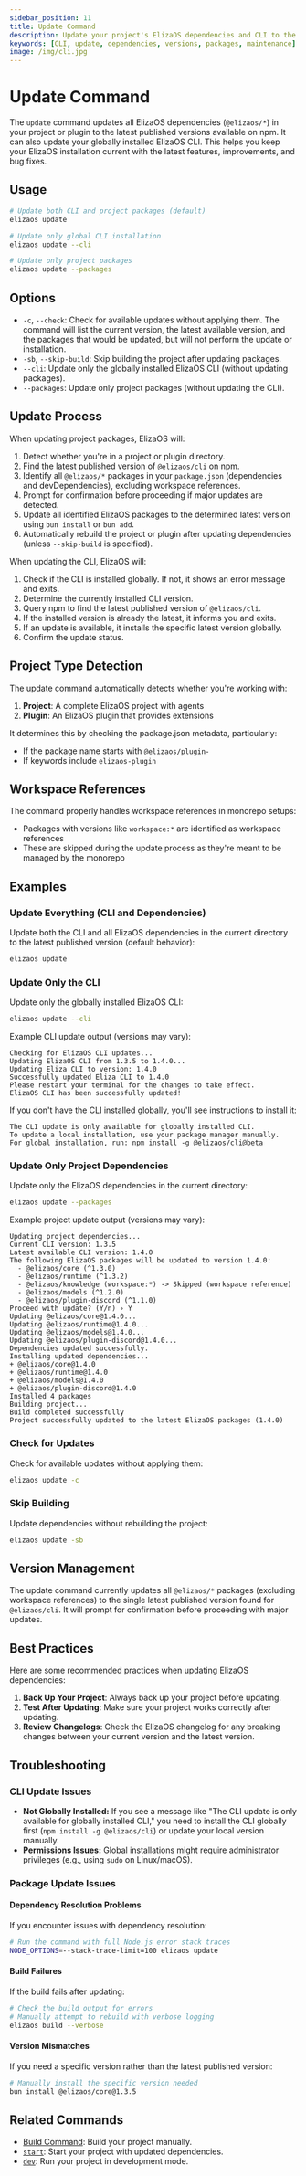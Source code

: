 ```yaml
---
sidebar_position: 11
title: Update Command
description: Update your project's ElizaOS dependencies and CLI to the latest published versions
keywords: [CLI, update, dependencies, versions, packages, maintenance]
image: /img/cli.jpg
---
```


# Update Command

The `update` command updates all ElizaOS dependencies (`@elizaos/*`) in your project or plugin to the latest published versions available on npm. It can also update your globally installed ElizaOS CLI. This helps you keep your ElizaOS installation current with the latest features, improvements, and bug fixes.

## Usage

```bash
# Update both CLI and project packages (default)
elizaos update

# Update only global CLI installation
elizaos update --cli

# Update only project packages
elizaos update --packages
```

## Options

- `-c`, `--check`: Check for available updates without applying them. The command will list the current version, the latest available version, and the packages that would be updated, but will not perform the update or installation.
- `-sb`, `--skip-build`: Skip building the project after updating packages.
- `--cli`: Update only the globally installed ElizaOS CLI (without updating packages).
- `--packages`: Update only project packages (without updating the CLI).

## Update Process

When updating project packages, ElizaOS will:

1. Detect whether you're in a project or plugin directory.
2. Find the latest published version of `@elizaos/cli` on npm.
3. Identify all `@elizaos/*` packages in your `package.json` (dependencies and devDependencies), excluding workspace references.
4. Prompt for confirmation before proceeding if major updates are detected.
5. Update all identified ElizaOS packages to the determined latest version using `bun install` or `bun add`.
6. Automatically rebuild the project or plugin after updating dependencies (unless `--skip-build` is specified).

When updating the CLI, ElizaOS will:

1. Check if the CLI is installed globally. If not, it shows an error message and exits.
2. Determine the currently installed CLI version.
3. Query npm to find the latest published version of `@elizaos/cli`.
4. If the installed version is already the latest, it informs you and exits.
5. If an update is available, it installs the specific latest version globally.
6. Confirm the update status.

## Project Type Detection

The update command automatically detects whether you're working with:

1. **Project**: A complete ElizaOS project with agents
2. **Plugin**: An ElizaOS plugin that provides extensions

It determines this by checking the package.json metadata, particularly:

- If the package name starts with `@elizaos/plugin-`
- If keywords include `elizaos-plugin`

## Workspace References

The command properly handles workspace references in monorepo setups:

- Packages with versions like `workspace:*` are identified as workspace references
- These are skipped during the update process as they're meant to be managed by the monorepo

## Examples

### Update Everything (CLI and Dependencies)

Update both the CLI and all ElizaOS dependencies in the current directory to the latest published version (default behavior):

```bash
elizaos update
```

### Update Only the CLI

Update only the globally installed ElizaOS CLI:

```bash
elizaos update --cli
```

Example CLI update output (versions may vary):

```
Checking for ElizaOS CLI updates...
Updating ElizaOS CLI from 1.3.5 to 1.4.0...
Updating Eliza CLI to version: 1.4.0
Successfully updated Eliza CLI to 1.4.0
Please restart your terminal for the changes to take effect.
ElizaOS CLI has been successfully updated!
```

If you don't have the CLI installed globally, you'll see instructions to install it:

```
The CLI update is only available for globally installed CLI.
To update a local installation, use your package manager manually.
For global installation, run: npm install -g @elizaos/cli@beta
```

### Update Only Project Dependencies

Update only the ElizaOS dependencies in the current directory:

```bash
elizaos update --packages
```

Example project update output (versions may vary):

```
Updating project dependencies...
Current CLI version: 1.3.5
Latest available CLI version: 1.4.0
The following ElizaOS packages will be updated to version 1.4.0:
  - @elizaos/core (^1.3.0)
  - @elizaos/runtime (^1.3.2)
  - @elizaos/knowledge (workspace:*) -> Skipped (workspace reference)
  - @elizaos/models (^1.2.0)
  - @elizaos/plugin-discord (^1.1.0)
Proceed with update? (Y/n) › Y
Updating @elizaos/core@1.4.0...
Updating @elizaos/runtime@1.4.0...
Updating @elizaos/models@1.4.0...
Updating @elizaos/plugin-discord@1.4.0...
Dependencies updated successfully.
Installing updated dependencies...
+ @elizaos/core@1.4.0
+ @elizaos/runtime@1.4.0
+ @elizaos/models@1.4.0
+ @elizaos/plugin-discord@1.4.0
Installed 4 packages
Building project...
Build completed successfully
Project successfully updated to the latest ElizaOS packages (1.4.0)
```

### Check for Updates

Check for available updates without applying them:

```bash
elizaos update -c
```

### Skip Building

Update dependencies without rebuilding the project:

```bash
elizaos update -sb
```

## Version Management

The update command currently updates all `@elizaos/*` packages (excluding workspace references) to the single latest published version found for `@elizaos/cli`. It will prompt for confirmation before proceeding with major updates.

## Best Practices

Here are some recommended practices when updating ElizaOS dependencies:

1. **Back Up Your Project**: Always back up your project before updating.
2. **Test After Updating**: Make sure your project works correctly after updating.
3. **Review Changelogs**: Check the ElizaOS changelog for any breaking changes between your current version and the latest version.

## Troubleshooting

### CLI Update Issues

- **Not Globally Installed:** If you see a message like "The CLI update is only available for globally installed CLI," you need to install the CLI globally first (`npm install -g @elizaos/cli`) or update your local version manually.
- **Permissions Issues:** Global installations might require administrator privileges (e.g., using `sudo` on Linux/macOS).

### Package Update Issues

#### Dependency Resolution Problems

If you encounter issues with dependency resolution:

```bash
# Run the command with full Node.js error stack traces
NODE_OPTIONS=--stack-trace-limit=100 elizaos update
```

#### Build Failures

If the build fails after updating:

```bash
# Check the build output for errors
# Manually attempt to rebuild with verbose logging
elizaos build --verbose
```

#### Version Mismatches

If you need a specific version rather than the latest published version:

```bash
# Manually install the specific version needed
bun install @elizaos/core@1.3.5
```

## Related Commands
- [Build Command](./build.md): Build your project manually.
- [`start`](./start.md): Start your project with updated dependencies.
- [`dev`](./dev.md): Run your project in development mode.
